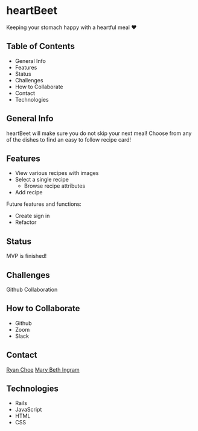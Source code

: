 # heartBeet

Keeping your stomach happy with a heartful meal ❤️

## Table of Contents

* General Info
* Features
* Status
* Challenges
* How to Collaborate
* Contact
* Technologies

## General Info

heartBeet will make sure you do not skip your next meal! Choose from any of the dishes to find an easy to follow recipe card!

## Features

* View various recipes with images
* Select a single recipe
  * Browse recipe attributes
* Add recipe

Future features and functions:
* Create sign in
* Refactor


## Status

MVP is finished!

## Challenges

Github Collaboration

## How to Collaborate 

* Github
* Zoom
* Slack

## Contact
[Ryan Choe](https://www.linkedin.com/in/ryanchoe1229/)
[Mary Beth Ingram](https://www.linkedin.com/in/mbingram/) 

## Technologies

* Rails
* JavaScript
* HTML
* CSS